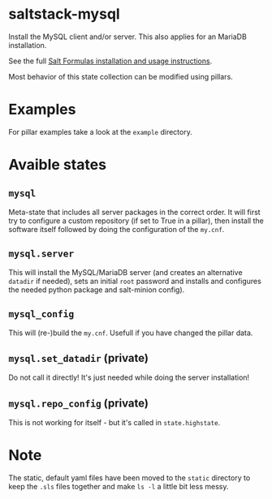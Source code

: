 # saltstack-mysql
Install the MySQL client and/or server.
This also applies for an MariaDB installation.

See the full [Salt Formulas installation and usage instructions](http://docs.saltstack.com/en/latest/topics/development/conventions/formulas.html).

Most behavior of this state collection can be modified using pillars. 

# Examples
For pillar examples take a look at the `example` directory.

# Avaible states

## `mysql`

Meta-state that includes all server packages in the correct order.
It will first try to configure a custom repository (if set to True in a pillar), then install 
the software itself followed by doing the configuration of the `my.cnf`.

## `mysql.server`

This will install the MySQL/MariaDB server (and creates an alternative `datadir` if needed),
sets an initial `root` password and installs and configures the needed python package and salt-minion config).

## `mysql_config`

This will (re-)build the `my.cnf`.
Usefull if you have changed the pillar data.

## `mysql.set_datadir` (private)

Do not call it directly! It's just needed while doing the server installation!

## `mysql.repo_config` (private)

This is not working for itself - but it's called in `state.highstate`.

# Note

The static, default yaml files have been moved to the `static` directory to keep the `.sls` files together and
make `ls -l` a little bit less messy.
